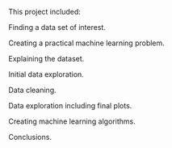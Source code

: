This project included:

  Finding a data set of interest.
  
  Creating a practical machine learning problem.
  
  Explaining the dataset.
  
  Initial data exploration.
  
  Data cleaning.
  
  Data exploration including final plots.
  
  Creating machine learning algorithms.
  
  Conclusions.
  
